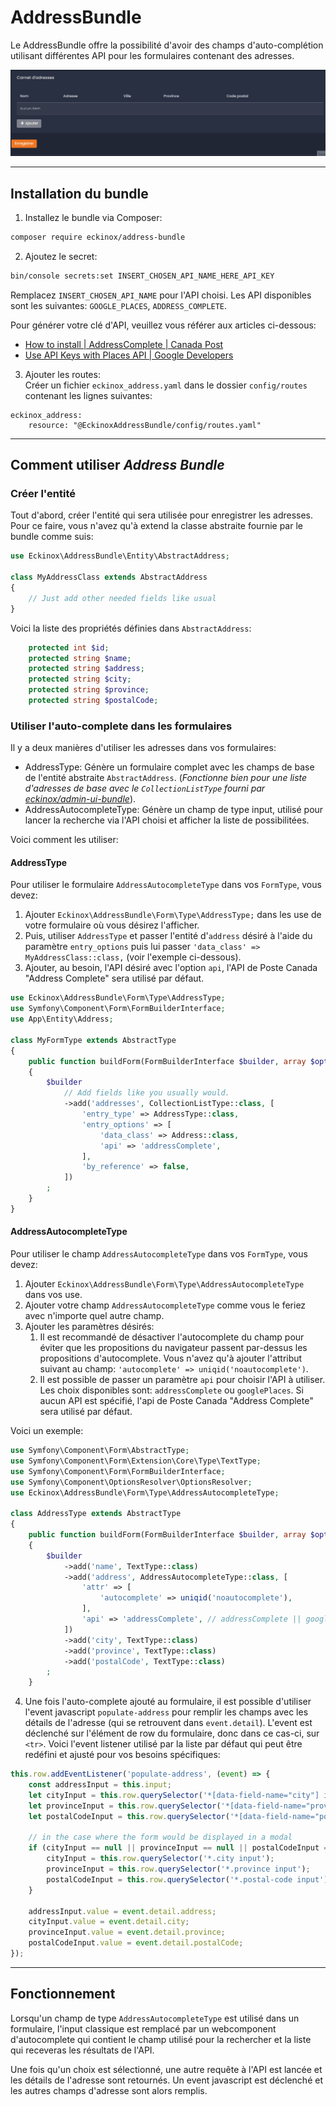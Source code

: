 # AddressBundle

Le AddressBundle offre la possibilité d'avoir des champs d'auto-complétion utilisant différentes API pour les formulaires contenant des adresses.

![Exemple d'utilisation](demo/example.gif)

---

## Installation du bundle

1. Installez le bundle via Composer:
```bash
composer require eckinox/address-bundle
```

2. Ajoutez le secret:
```bash
bin/console secrets:set INSERT_CHOSEN_API_NAME_HERE_API_KEY
```
Remplacez `INSERT_CHOSEN_API_NAME` pour l'API choisi. Les API disponibles sont les suivantes: `GOOGLE_PLACES`, `ADDRESS_COMPLETE`.

Pour générer votre clé d'API, veuillez vous référer aux articles ci-dessous:
- [How to install | AddressComplete | Canada Post](https://www.canadapost-postescanada.ca/ac/support/setup-guides/#create-an-api-key)
- [Use API Keys with Places API  |  Google Developers](https://developers.google.com/maps/documentation/places/web-service/get-api-key)

3. Ajouter les routes:<br>
   Créer un fichier `eckinox_address.yaml` dans le dossier `config/routes` contenant les lignes suivantes:
```
eckinox_address:
    resource: "@EckinoxAddressBundle/config/routes.yaml"
```
---

## Comment utiliser _Address Bundle_

### Créer l'entité

Tout d'abord, créer l'entité qui sera utilisée pour enregistrer les adresses. Pour ce faire, vous n'avez qu'à extend la classe abstraite fournie par le bundle comme suis:

```php
use Eckinox\AddressBundle\Entity\AbstractAddress;

class MyAddressClass extends AbstractAddress
{
    // Just add other needed fields like usual
}
```

Voici la liste des propriétés définies dans `AbstractAddress`:

```php
	protected int $id;
	protected string $name;
	protected string $address;
	protected string $city;
	protected string $province;
	protected string $postalCode;
```

### Utiliser l'auto-complete dans les formulaires

Il y a deux manières d'utiliser les adresses dans vos formulaires:
 - AddressType: Génère un formulaire complet avec les champs de base de l'entité abstraite `AbstractAddress`. (*Fonctionne bien pour une liste d'adresses de base avec le `CollectionListType` fourni par [eckinox/admin-ui-bundle](https://github.com/eckinox/admin-ui-bundle)*).
 - AddressAutocompleteType: Génère un champ de type input, utilisé pour lancer la recherche via l'API choisi et afficher la liste de possibilitées.  

Voici comment les utiliser:

#### **AddressType**

Pour utiliser le formulaire `AddressAutocompleteType` dans vos `FormType`, vous devez:
1. Ajouter `Eckinox\AddressBundle\Form\Type\AddressType;` dans les use de votre formulaire où vous désirez l'afficher.
2. Puis, utiliser `AddressType` et passer l'entité d'`address` désiré à l'aide du paramètre `entry_options` puis lui passer `'data_class' => MyAddressClass::class,` (voir l'exemple ci-dessous).
3. Ajouter, au besoin, l'API désiré avec l'option `api`, l'API de Poste Canada "Address Complete" sera utilisé par défaut.

```php
use Eckinox\AddressBundle\Form\Type\AddressType;
use Symfony\Component\Form\FormBuilderInterface;
use App\Entity\Address;

class MyFormType extends AbstractType
{
    public function buildForm(FormBuilderInterface $builder, array $options): void
    {
        $builder
			// Add fields like you usually would. 
			->add('addresses', CollectionListType::class, [
				'entry_type' => AddressType::class,
				'entry_options' => [
					'data_class' => Address::class,
					'api' => 'addressComplete', 
				],
				'by_reference' => false,
			])
        ;
    }
}
```

#### **AddressAutocompleteType**

Pour utiliser le champ `AddressAutocompleteType` dans vos `FormType`, vous devez:
1. Ajouter `Eckinox\AddressBundle\Form\Type\AddressAutocompleteType` dans vos use.
2. Ajouter votre champ `AddressAutocompleteType` comme vous le feriez avec n'importe quel autre champ.
3. Ajouter les paramètres désirés:
	1. Il est recommandé de désactiver l'autocomplete du champ pour éviter que les propositions du navigateur passent par-dessus les propositions d'autocomplete. Vous n'avez qu'à ajouter l'attribut suivant au champ: `'autocomplete' => uniqid('noautocomplete')`.
	2. Il est possible de passer un paramètre `api` pour choisir l'API à utiliser. Les choix disponibles sont: `addressComplete` ou `googlePlaces`. Si aucun API est spécifié, l'api de Poste Canada "Address Complete" sera utilisé par défaut.

Voici un exemple:
```php
use Symfony\Component\Form\AbstractType;
use Symfony\Component\Form\Extension\Core\Type\TextType;
use Symfony\Component\Form\FormBuilderInterface;
use Symfony\Component\OptionsResolver\OptionsResolver;
use Eckinox\AddressBundle\Form\Type\AddressAutocompleteType;

class AddressType extends AbstractType
{
	public function buildForm(FormBuilderInterface $builder, array $options): void
	{
		$builder
			->add('name', TextType::class)
			->add('address', AddressAutocompleteType::class, [
				'attr' => [
					'autocomplete' => uniqid('noautocomplete'),
				],
				'api' => 'addressComplete', // addressComplete || googlePlaces
			])
			->add('city', TextType::class)
			->add('province', TextType::class)
			->add('postalCode', TextType::class)
		;
	}
```

4. Une fois l'auto-complete ajouté au formulaire, il est possible d'utiliser l'event javascript `populate-address` pour remplir les champs avec les détails de l'adresse (qui se retrouvent dans `event.detail`). L'event est déclenché sur l'élément de row du formulaire, donc dans ce cas-ci, sur `<tr>`. Voici l'event listener utilisé par la liste par défaut qui peut être redéfini et ajusté pour vos besoins spécifiques:

```javascript
this.row.addEventListener('populate-address', (event) => {
	const addressInput = this.input;
	let cityInput = this.row.querySelector('*[data-field-name="city"] input');
	let provinceInput = this.row.querySelector('*[data-field-name="province"] input');
	let postalCodeInput = this.row.querySelector('*[data-field-name="postalCode"] input');

	// in the case where the form would be displayed in a modal
	if (cityInput == null || provinceInput == null || postalCodeInput == null) {
		cityInput = this.row.querySelector('*.city input');
		provinceInput = this.row.querySelector('*.province input');
		postalCodeInput = this.row.querySelector('*.postal-code input');
	}

	addressInput.value = event.detail.address;
	cityInput.value = event.detail.city;
	provinceInput.value = event.detail.province;
	postalCodeInput.value = event.detail.postalCode;
});
```

---

## Fonctionnement

Lorsqu'un champ de type `AddressAutocompleteType` est utilisé dans un formulaire, l'input classique est remplacé par un webcomponent d'autocomplete qui contient le champ utilisé pour la rechercher et la liste qui receveras les résultats de l'API.

Une fois qu'un choix est sélectionné, une autre requête à l'API est lancée et les détails de l'adresse sont retournés. Un event javascript est déclenché et les autres champs d'adresse sont alors remplis.
